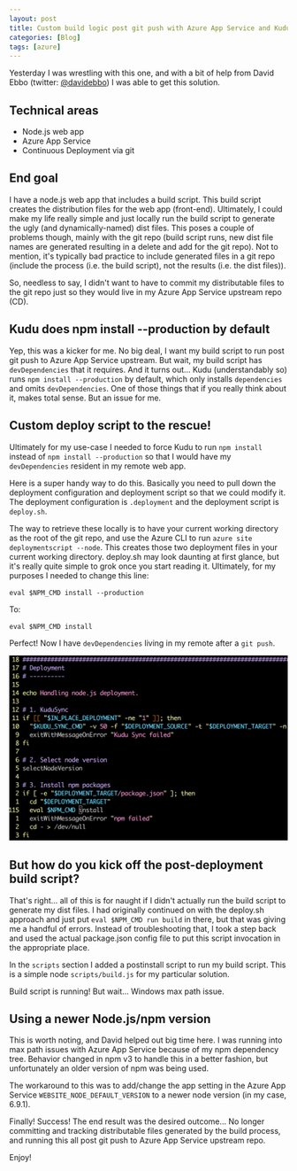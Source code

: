 ```yaml
---
layout: post
title: Custom build logic post git push with Azure App Service and Kudu for a Node.js web app
categories: [Blog]
tags: [azure]
---
```


Yesterday I was wrestling with this one, and with a bit of help from David Ebbo (twitter: [@davidebbo](https://twitter.com/davidebbo)) I was able to get this solution.

## Technical areas

* Node.js web app
* Azure App Service
* Continuous Deployment via git

## End goal

I have a node.js web app that includes a build script. This build script creates the distribution files for the web app (front-end). Ultimately, I could make my life really simple and just locally run the build script to generate the ugly (and dynamically-named) dist files. This poses a couple of problems though, mainly with the git repo (build script runs, new dist file names are generated resulting in a delete and add for the git repo). Not to mention, it's typically bad practice to include generated files in a git repo (include the process (i.e. the build script), not the results (i.e. the dist files)).

So, needless to say, I didn't want to have to commit my distributable files to the git repo just so they would live in my Azure App Service upstream repo (CD).

## Kudu does npm install --production by default

Yep, this was a kicker for me. No big deal, I want my build script to run post git push to Azure App Service upstream. But wait, my build script has `devDependencies` that it requires. And it turns out… Kudu (understandably so) runs `npm install --production` by default, which only installs `dependencies` and omits `devDependencies`. One of those things that if you really think about it, makes total sense. But an issue for me.

## Custom deploy script to the rescue!

Ultimately for my use-case I needed to force Kudu to run `npm install` instead of `npm install --production` so that I would have my `devDependencies` resident in my remote web app.

Here is a super handy way to do this. Basically you need to pull down the deployment configuration and deployment script so that we could modify it. The deployment configuration is `.deployment` and the deployment script is `deploy.sh`.

The way to retrieve these locally is to have your current working directory as the root of the git repo, and use the Azure CLI to run `azure site deploymentscript --node`. This creates those two deployment files in your current working directory. deploy.sh may look daunting at first glance, but it's really quite simple to grok once you start reading it. Ultimately, for my purposes I needed to change this line:

```
eval $NPM_CMD install --production
```

To:

```
eval $NPM_CMD install
```

Perfect! Now I have `devDependencies` living in my remote after a `git push`.

![Kudu and Node.js](/images/node-kudu.png)

## But how do you kick off the post-deployment build script?

That's right... all of this is for naught if I didn't actually run the build script to generate my dist files. I had originally continued on with the deploy.sh approach and just put `eval $NPM_CMD run build` in there, but that was giving me a handful of errors. Instead of troubleshooting that, I took a step back and used the actual package.json config file to put this script invocation in the appropriate place.

In the `scripts` section I added a postinstall script to run my build script. This is a simple node `scripts/build.js` for my particular solution.

Build script is running! But wait... Windows max path issue.

## Using a newer Node.js/npm version

This is worth noting, and David helped out big time here. I was running into max path issues with Azure App Service because of my npm dependency tree. Behavior changed in npm v3 to handle this in a better fashion, but unfortunately an older version of npm was being used.

The workaround to this was to add/change the app setting in the Azure App Service `WEBSITE_NODE_DEFAULT_VERSION` to a newer node version (in my case, 6.9.1).

Finally! Success! The end result was the desired outcome... No longer committing and tracking distributable files generated by the build process, and running this all post git push to Azure App Service upstream repo.

Enjoy!
